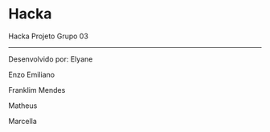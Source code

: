 # Hacka
Hacka Projeto Grupo 03

---
Desenvolvido por:
Elyane <br>

Enzo Emiliano

Franklim Mendes

Matheus 

Marcella

